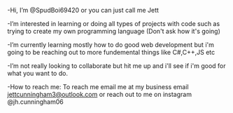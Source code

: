 -Hi, I’m @SpudBoi69420 or you can just call me Jett

-I’m interested in learning or doing all types of projects with code such as trying to create my own programming language (Don't ask how it's going)

-I’m currently learning mostly how to do good web development but i'm going to be reaching out to more fundemental things like C#,C++,JS etc

-I’m not really looking to collaborate but hit me up and i'll see if i'm good for what you want to do.

-How to reach me: To reach me email me at my business email jettcunningham3@outlook.com or reach out to me on instagram @jh.cunningham06
